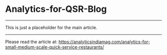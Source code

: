 # Analytics-for-QSR-Blog
________________________

This is just a placeholder for the main article.
______________________________________________



Please read the article at: https://analyticsindiamag.com/analytics-for-small-medium-scale-quick-service-restaurants/
